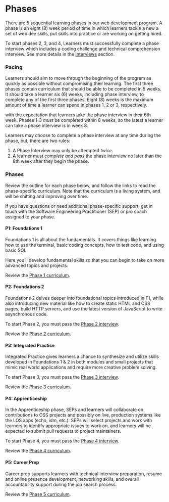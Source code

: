 # Phases

There are 5 sequential learning phases in our web development program. A phase is an eight \(8\) week period of time in which learners tackle a new a set of web dev skills, put skills into practice or are working on getting hired. 

To start phases 2, 3, and 4, Learners must successfully complete a phase interview which includes a coding challenge and technical comprehension interview. See more details in the [Interviews](./Interviews) section.

### Pacing

Learners should aim to move through the beginning of the program as quickly as possible without compromising their learning. The first three phases contain curriculum that should be able to be completed in 5 weeks. It should take a learner six \(6\) weeks, including phase interview, to complete any of the first three phases. Eight \(8\) weeks is the maximum amount of time a learner can spend in phases 1, 2 or 3, respectively. 

 with the expectation that learners take the phase interview in their 6th week. Phases 1-3 _must_ be completed within 8 weeks, so the latest a learner can take a phase interview is in week 8.

Learners may choose to complete a phase interview at any time during the phase, but, there are two rules:

1. A Phase Interview may only be attempted _twice_.
2. A learner must _complete and pass_ the phase interview no later than the 8th week after they begin the phase.

### Phases

Review the outline for each phase below, and follow the links to read the phase-specific curriculum. Note that the curriculum is a living system, and will be shifting and improving over time.

If you have questions or need additional phase-specific support, get in touch with the Software Engineering Practitioner \(SEP\) or pro coach assigned to your phase.

#### P1: Foundations 1

Foundations 1 is all about the fundamentals. It covers things like learning how to use the terminal, basic coding concepts, how to test code, and using basic SQL.

Here you’ll develop fundamental skills so that you can begin to take on more advanced topics and projects.

Review the [Phase 1 curriculum](https://github.com/GuildCrafts/curriculum/tree/master/phases/1).

#### P2: Foundations 2

Foundations 2 delves deeper into foundational topics introduced in F1, while also introducing new material like how to create static HTML and CSS pages, build HTTP servers, and use the latest version of JavaScript to write asynchronous code.

To start Phase 2, you must pass the [Phase 2 interview](./Interviews/Phase_2.md).

Review the [Phase 2 curriculum](https://github.com/GuildCrafts/curriculum/tree/master/phases/2).

#### P3: Integrated Practice

Integrated Practice gives learners a chance to synthesize and utilize skills developed in Foundations 1 & 2 in both modules and small projects that mimic real world applications and require more creative problem solving.

To start Phase 3, you must pass the [Phase 3 interview](./Interviews/Phase_3.md).

Review the [Phase 3 curriculum](https://github.com/GuildCrafts/curriculum/tree/master/phases/3).

#### P4: Apprenticeship

In the Apprenticeship phase, SEPs and learners will collaborate on contributions to OSS projects and possibly on live, production systems like the LOS apps \(echo, idm, etc.\). SEPs will select projects and work with learners to identify appropriate issues to work on, and learners will be expected to submit pull requests to project maintainers.

To start Phase 4, you must pass the [Phase 4 interview](./Interviews/Phase_4.md).

Review the [Phase 4 curriculum](https://github.com/GuildCrafts/curriculum/tree/master/phases/4).

#### P5: Career Prep

Career prep supports learners with technical interview preparation, resume and online presence development, networking skills, and overall accountability support during the job search process.

Review the [Phase 5 curriculum](https://github.com/GuildCrafts/curriculum/tree/master/phases/5).

